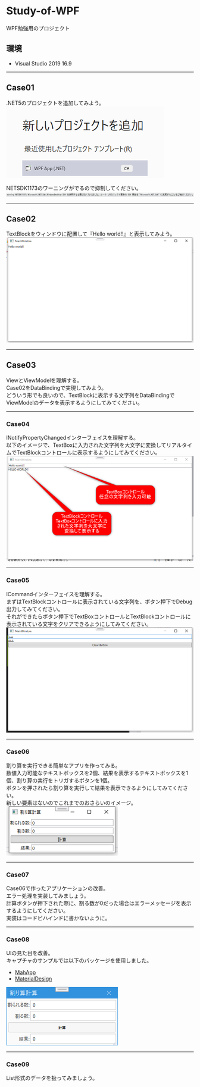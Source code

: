 # Study-of-WPF
WPF勉強用のプロジェクト

## 環境
- Visual Studio 2019 16.9

---
## Case01
.NET5のプロジェクトを追加してみよう。  
![](./res/README/2020-11-14-10-20-59.png)  

NETSDK1173のワーニングがでるので抑制してください。  
![](./res/README/2020-11-14-10-24-12.png)

---
## Case02
TextBlockをウィンドウに配置して『Hello world!!』と表示してみよう。  
![](./res/README/2020-11-14-10-27-20.png)

---
## Case03
ViewとViewModelを理解する。  
Case02をDataBindingで実現してみよう。  
どういう形でも良いので、TextBlockに表示する文字列をDataBindingでViewModelのデータを表示するようにしてみてください。   

---
### Case04
INotifyPropertyChangedインターフェイスを理解する。  
以下のイメージで、TextBoxに入力された文字列を大文字に変換してリアルタイムでTextBlockコントロールに表示するようにしてみてください。
![](./res/README/2020-11-14-11-28-53.png)

---
### Case05
ICommandインターフェイスを理解する。  
まずはTextBlockコントロールに表示されている文字列を、ボタン押下でDebug出力してみてください。  
それができたらボタン押下でTextBoxコントロールとTextBlockコントロールに表示されている文字をクリアできるようにしてみてください。  
![](./res/README/2020-11-16-17-30-56.png)

---
### Case06
割り算を実行できる簡単なアプリを作ってみる。  
数値入力可能なテキストボックスを2個、結果を表示するテキストボックスを1個、割り算の実行をトリガするボタンを1個。  
ボタンを押されたら割り算を実行して結果を表示できるようにしてみてください。  
新しい要素はないのでこれまでのおさらいのイメージ。  
![](./res/README/2020-12-05-10-20-40.png)

---
### Case07
Case06で作ったアプリケーションの改善。  
エラー処理を実装してみましょう。  
計算ボタンが押下された際に、割る数が0だった場合はエラーメッセージを表示するようにしてください。  
実装はコードビハインドに書かないように。  

---
### Case08
UIの見た目を改善。  
キャプチャのサンプルでは以下のパッケージを使用しました。  
* [MahApp](https://mahapps.com/)
* [MaterialDesign](https://github.com/MaterialDesignInXAML/MaterialDesignInXamlToolkit)

![](./res/README/2020-12-05-15-51-34.png)

---
### Case09
List形式のデータを扱ってみましょう。  

